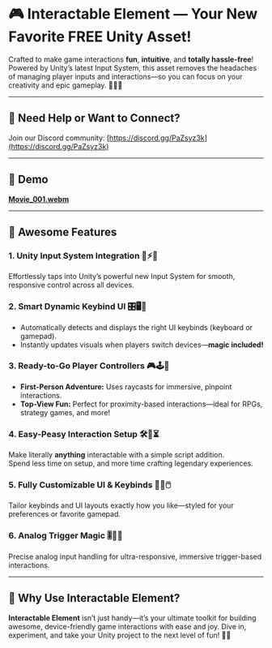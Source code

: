 # 🎮 Interactable Element — Your New Favorite FREE Unity Asset!

Crafted to make game interactions **fun**, **intuitive**, and **totally hassle-free**!  
Powered by Unity’s latest Input System, this asset removes the headaches of managing player inputs and interactions—so you can focus on your creativity and epic gameplay. 🌟🎨😎

---

## 💬 Need Help or Want to Connect?

Join our Discord community: [https://discord.gg/PaZsyz3k](https://discord.gg/PaZsyz3k)


---

## 🎥 Demo  
[**Movie_001.webm**](https://github.com/user-attachments/assets/c132e041-3f45-420f-ab69-8cc49e2c1598)

---

## 🌟 Awesome Features

### 1. Unity Input System Integration 🎯⚡️📱  
Effortlessly taps into Unity’s powerful new Input System for smooth, responsive control across all devices.

### 2. Smart Dynamic Keybind UI 🎛️🖥️🔄  
- Automatically detects and displays the right UI keybinds (keyboard or gamepad).  
- Instantly updates visuals when players switch devices—**magic included!**

### 3. Ready-to-Go Player Controllers 🎮🕹️🎲  
- **First-Person Adventure:** Uses raycasts for immersive, pinpoint interactions.  
- **Top-View Fun:** Perfect for proximity-based interactions—ideal for RPGs, strategy games, and more!

### 4. Easy-Peasy Interaction Setup 🛠️📜⏳  
Make literally **anything** interactable with a simple script addition.  
Spend less time on setup, and more time crafting legendary experiences.

### 5. Fully Customizable UI & Keybinds 🎨🔑🖱️  
Tailor keybinds and UI layouts exactly how you like—styled for your preferences or favorite gamepad.

### 6. Analog Trigger Magic 🎚️🎯✨  
Precise analog input handling for ultra-responsive, immersive trigger-based interactions.

---

## 🚀 Why Use Interactable Element?

**Interactable Element** isn’t just handy—it’s your ultimate toolkit for building awesome, device-friendly game interactions with ease and joy. Dive in, experiment, and take your Unity project to the next level of fun! 🎉🌈
